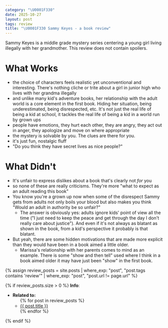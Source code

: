 ```yaml
---
category: "\U0001F330"
date: 2025-10-27
layout: post
tags: review
title: "\U0001F330 Sammy Keyes - a book review"
---
```


Sammy Keyes is a middle grade mystery series centering a young girl living illegally with her grandmother. This review does not contain spoilers.
# What Works
- the choice of characters feels realistic yet unconventional and interesting. There's nothing cliche or trite about a girl in junior high who lives with her grandma illegally
- and unlike many kid's adventure books, her relationship with the adult world is a core element in the first book. Hiding her situation, being underestimated, being disrespected, etc. It's not just the real life of being a kid at school, it tackles the real life of being a kid in a world run by grown ups
- people have emotions, they hurt each other, they are angry, they act out in anger, they apologize and move on where appropriate
- the mystery is solvable by you. The clues are there for you.
- it's just fun, nostalgic fluff
- "Do you think they have secret lives as nice people?"

# What Didn't
- It's unfair to express dislikes about a book that's clearly not _for_ you
- so none of these are really criticisms. They're more "what to expect as an adult reading this book"
- You know you're a grown up now when some of the disrespect Sammy gets from adults not only boils your blood but also makes you think "Would an adult in authority be so unfair?"
	- The answer is obviously yes: adults ignore kids' point of view all the time ("I just need to keep the peace and get through the day I don't really care about justice"). And even if it's not always as blatant as shown in the book, from a kid's perspective it probably is that blatant.
- But yeah, there are some hidden motivations that are made more explicit than they would have been in a book aimed a little older.
	- Marissa's relationship with her parents comes to mind as an example. There is some "show and then tell" used where I think in a book aimed older it may have just been "show" in the first book.


{% assign review_posts = site.posts | where_exp: "post", "post.tags contains 'review'" | where_exp: "post", "post.url != page.url" %}

{% if review_posts.size > 0 %}
**Info**:
<ul><li><b>Related to:</b>
  <ul>
    {% for post in review_posts %}
      <li>
        <a href="{{ post.url | relative_url }}">{{ post.title }}</a>
      </li>
    {% endfor %}
  </ul></li></ul>
{% endif %}